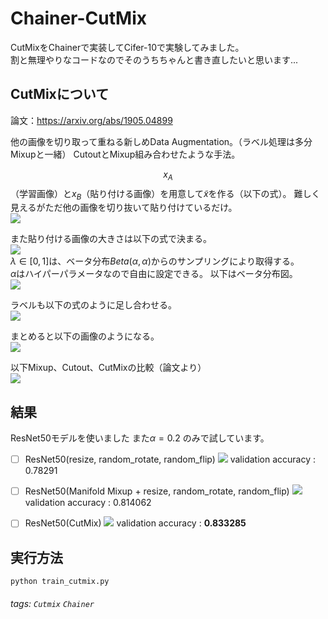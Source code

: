 Chainer-CutMix
===

CutMixをChainerで実装してCifer-10で実験してみました。  
割と無理やりなコードなのでそのうちちゃんと書き直したいと思います...  

CutMixについて
---
論文：https://arxiv.org/abs/1905.04899

他の画像を切り取って重ねる新しめData Augmentation。（ラベル処理は多分Mixupと一緒）
CutoutとMixup組み合わせたような手法。

$$x_A$$（学習画像）と$x_B$（貼り付ける画像）を用意して$\tilde{x}$を作る（以下の式）。
難しく見えるがただ他の画像を切り抜いて貼り付けているだけ。  
![](https://i.imgur.com/64oUaBb.png)

また貼り付ける画像の大きさは以下の式で決まる。  
![](https://i.imgur.com/hNVx6Zj.png)   
$λ∈[0,1]$は、ベータ分布$Beta(α,α)$からのサンプリングにより取得する。  
$α$はハイパーパラメータなので自由に設定できる。
以下はベータ分布図。  
![](https://i.imgur.com/wBpNJTD.png)

ラベルも以下の式のように足し合わせる。  
![](https://i.imgur.com/xjaj3dD.png)

まとめると以下の画像のようになる。  
![](https://i.imgur.com/b8thJC4.png)

以下Mixup、Cutout、CutMixの比較（論文より）  
![](https://i.imgur.com/UT3AuzC.png)

結果
---
ResNet50モデルを使いました
また$α=0.2$ のみで試しています。

- [ ] ResNet50(resize, random_rotate, random_flip)
![](https://i.imgur.com/EsJ2VxN.png)
validation accuracy : 0.78291

- [ ] ResNet50(Manifold Mixup + resize, random_rotate, random_flip)
![](https://i.imgur.com/kTuyJaI.png)
validation accuracy : 0.814062

- [ ] ResNet50(CutMix)
![](https://i.imgur.com/cZBWsHc.png)
validation accuracy : **0.833285**

実行方法
---
```
python train_cutmix.py
```

###### tags: `Cutmix` `Chainer`
